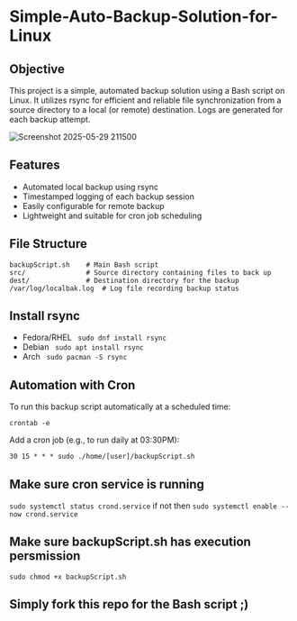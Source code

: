 # Simple-Auto-Backup-Solution-for-Linux

## Objective
This project is a simple, automated backup solution using a Bash script on Linux. It utilizes rsync for efficient and reliable file synchronization from a source directory to a local (or remote) destination. Logs are generated for each backup attempt.

![Screenshot 2025-05-29 211500](https://github.com/user-attachments/assets/3786f595-4f2e-4a33-9f5a-b32148bfc426)

## Features

- Automated local backup using rsync
- Timestamped logging of each backup session
- Easily configurable for remote backup
- Lightweight and suitable for cron job scheduling

## File Structure

```
backupScript.sh    # Main Bash script
src/               # Source directory containing files to back up
dest/              # Destination directory for the backup
/var/log/localbak.log  # Log file recording backup status
```
## Install rsync
- Fedora/RHEL ``` sudo dnf install rsync```
- Debian ``` sudo apt install rsync```
- Arch ``` sudo pacman -S rsync```
## Automation with Cron
To run this backup script automatically at a scheduled time:

```
crontab -e
```
Add a cron job (e.g., to run daily at 03:30PM):

```
30 15 * * * sudo ./home/[user]/backupScript.sh
```
## Make sure cron service is running
```sudo systemctl status crond.service```
if not then
```sudo systemctl enable --now crond.service```

## Make sure backupScript.sh has execution persmission
```sudo chmod +x backupScript.sh```

## Simply fork this repo for the Bash script ;)
